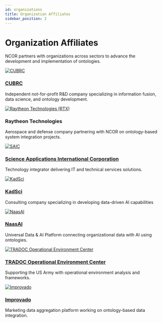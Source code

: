 ```yaml
---
id: organizations
title: Organization Affiliates
sidebar_position: 2
---
```


# Organization Affiliates

NCOR partners with organizations across sectors to advance the development and implementation of ontologies.



<div className="row">
  <div className="col col--4 margin-bottom--lg">
    <div className="card">
      <div className="card__image">
        <a href="https://cubrc.org/">
          <img src="https://raw.githubusercontent.com/johnbeve/NCOR-Test/main/docs/assets/logos/cubrc.png" alt="CUBRC" style={{height: '180px', padding: '20px', objectFit: 'contain'}} />
        </a>
      </div>
      <div className="card__body text--center">
        <h3><a target="_blank" rel="noopener noreferrer" href="https://cubrc.org/">CUBRC</a></h3>
        <p>Independent not-for-profit R&D company specializing in information fusion, data science, and ontology development.</p>
      </div>
    </div>
  </div>

  <div className="col col--4 margin-bottom--lg">
    <div className="card">
      <div className="card__image">
        <a href="https://www.rtx.com/">
          <img src="https://raw.githubusercontent.com/johnbeve/NCOR-Test/main/docs/assets/logos/rtx.png" alt="Raytheon Technologies (RTX)" style={{height: '180px', padding: '20px', objectFit: 'contain'}} />
        </a>
      </div>
      <div className="card__body text--center">
        <h3><a target="_blank" rel="noopener noreferrer" shref="https://www.rtx.com/">Raytheon Technologies</a></h3>
        <p>Aerospace and defense company partnering with NCOR on ontology-based system integration projects.</p>
      </div>
    </div>
  </div>

  <div className="col col--4 margin-bottom--lg">
    <div className="card">
      <div className="card__image">
        <a href="https://www.saic.com/">
          <img src="https://raw.githubusercontent.com/johnbeve/NCOR-Test/main/docs/assets/logos/saic.png" alt="SAIC" style={{height: '180px', padding: '20px', objectFit: 'contain'}} />
        </a>
      </div>
      <div className="card__body text--center">
        <h3><a target="_blank" rel="noopener noreferrer" href="https://www.saic.com/">Science Applications International Corporation</a></h3>
        <p>Technology integrator delivering IT and technical services solutions.</p>
      </div>
    </div>
  </div>

  <div className="col col--4 margin-bottom--lg">
    <div className="card">
      <div className="card__image">
        <a href="https://kadsci.com/">
          <img src="https://raw.githubusercontent.com/johnbeve/NCOR-Test/main/docs/assets/logos/kadsci.png" alt="KadSci" style={{height: '180px', padding: '20px', objectFit: 'contain'}} />
        </a>
      </div>
      <div className="card__body text--center">
        <h3><a href="https://kadsci.com/">KadSci</a></h3>
        <p>Consulting company specializing in developing data-driven AI capabilities</p>
      </div>
    </div>
  </div>

  <div className="col col--4 margin-bottom--lg">
    <div className="card">
      <div className="card__image">
        <a href="https://naas.ai/">
          <div style={{ display: 'flex', justifyContent: 'center' }}>
            <img src="/img/organizations/naasai-logo.png" alt="NaasAI" style={{ height: '180px', padding: '20px', objectFit: 'contain' }} />
          </div>
        </a>
      </div>
      <div className="card__body text--center">
        <h3><a target="_blank" rel="noopener noreferrer" href="https://naas.ai/">NaasAI</a></h3>
        <p>Universal Data & AI Platform connecting organizational data with AI using ontologies.</p>
      </div>
    </div>
  </div>


  <div className="col col--4 margin-bottom--lg">
    <div className="card">
      <div className="card__image">
        <a href="https://oe.tradoc.army.mil/">
          <div style={{ display: 'flex', justifyContent: 'center' }}>
            <img src="https://raw.githubusercontent.com/johnbeve/NCOR-Test/main/docs/assets/logos/tradoc.png" alt="TRADOC Operational Environment Center" style={{height: '180px', padding: '20px', objectFit: 'contain'}} />
          </div>
        </a>
      </div>
      <div className="card__body text--center">
        <h3><a target="_blank" rel="noopener noreferrer" href="https://oe.tradoc.army.mil/">TRADOC Operational Environment Center</a></h3>
        <p>Supporting the US Army with operational environment analysis and frameworks.</p>
      </div>
    </div>
  </div>

  <div className="col col--4 margin-bottom--lg">
    <div className="card">
      <div className="card__image">
        <a href="https://improvado.io/">
          <img src="https://raw.githubusercontent.com/johnbeve/NCOR-Test/main/docs/assets/logos/imrpovado.png" alt="Improvado" style={{height: '180px', padding: '20px', objectFit: 'contain'}} />
        </a>
      </div>
      <div className="card__body text--center">
        <h3><a target="_blank" rel="noopener noreferrer" href="https://improvado.io/">Improvado</a></h3>
        <p>Marketing data aggregation platform working on ontology-based data integration.</p>
      </div>
    </div>
  </div>
</div> 